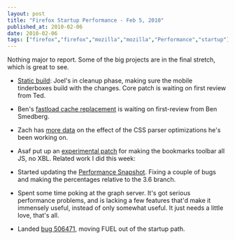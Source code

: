 ```yaml
---
layout: post
title: "Firefox Startup Performance - Feb 5, 2010"
published_at: 2010-02-06
date: 2010-02-06
tags: ["firefox","firefox","mozilla","mozilla","Performance","startup"]
---
```


Nothing major to report. Some of the big projects are in the final stretch, which is great to see.

*   [Static build](https://bugzilla.mozilla.org/show_bug.cgi?id=525013): Joel's in cleanup phase, making sure the mobile tinderboxes build with the changes. Core patch is waiting on first review from Ted.
*   Ben's [fastload cache replacement](https://bugzilla.mozilla.org/show_bug.cgi?id=520309) is waiting on first-review from Ben Smedberg.
*   Zach has [more data](https://bugzilla.mozilla.org/show_bug.cgi?id=513149#c22) on the effect of the CSS parser optimizations he's been working on.
*   Asaf put up an [experimental patch](https://bugzilla.mozilla.org/show_bug.cgi?id=528884) for making the bookmarks toolbar all JS, no XBL.
Related work I did this week:

*   Started updating the [Performance Snapshot](http://graphs.mozilla.org/dashboard/snapshot/). Fixing a couple of bugs and making the percentages relative to the 3.6 branch.
*   Spent some time poking at the graph server. It's got serious performance problems, and is lacking a few features that'd make it immensely useful, instead of only somewhat useful. It just needs a little love, that's all.
*   Landed [bug  506471](https://bugzilla.mozilla.org/show_bug.cgi?id=506471), moving FUEL out of the startup path.